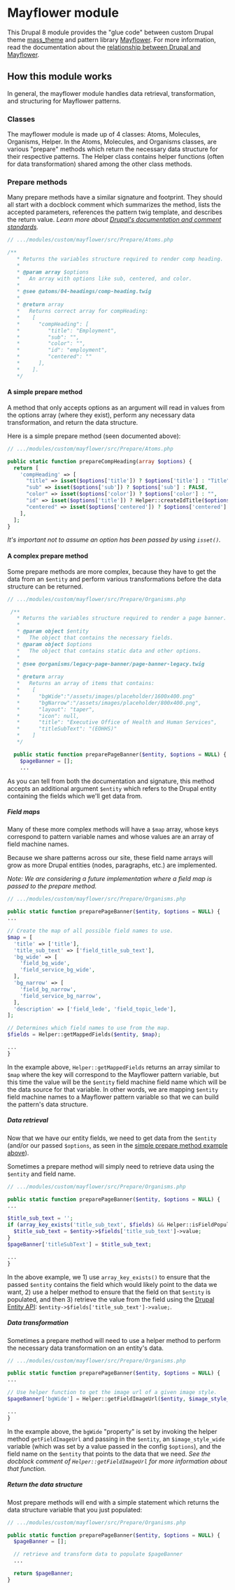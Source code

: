 # Mayflower module

This Drupal 8 module provides the "glue code" between custom Drupal theme [mass_theme](../../../themes/custom/mass_theme) and pattern library [Mayflower](https://github.com/massgov/mayflower).  For more information, read the documentation about the [relationship between Drupal and Mayflower](../../../../docs/Mayflower.md).

## How this module works

In general, the mayflower module handles data retrieval, transformation, and structuring for Mayflower patterns.

### Classes

The mayflower module is made up of 4 classes: Atoms, Molecules, Organisms, Helper.  In the Atoms, Molecules, and Organisms classes, are various "prepare" methods which return the necessary data structure for their respective patterns.  The Helper class contains helper functions (often for data transformation) shared among the other class methods.

### Prepare methods

Many prepare methods have a similar signature and footprint.  They should all start with a docblock comment which summarizes the method, lists the accepted parameters, references the pattern twig template, and describes the return value.  *Learn more about [Drupal's documentation and comment standards](https://www.drupal.org/docs/develop/coding-standards/api-documentation-and-comment-standards).*

```php
// .../modules/custom/mayflower/src/Prepare/Atoms.php

/**
   * Returns the variables structure required to render comp heading.
   *
   * @param array $options
   *   An array with options like sub, centered, and color.
   *
   * @see @atoms/04-headings/comp-heading.twig
   *
   * @return array
   *   Returns correct array for compHeading:
   *    [
   *      "compHeading": [
   *         "title": "Employment",
   *         "sub": "",
   *         "color": "",
   *         "id": "employment",
   *         "centered": ""
   *      ],
   *    ].
   */
```

#### A simple prepare method

A method that only accepts options as an argument will read in values from the options array (where they exist), perform any necessary data transformation, and return the data structure.

Here is a simple prepare method (seen documented above):

```php
// .../modules/custom/mayflower/src/Prepare/Atoms.php

public static function prepareCompHeading(array $options) {
  return [
    'compHeading' => [
      "title" => isset($options['title']) ? $options['title'] : "Title",
      "sub" => isset($options['sub']) ? $options['sub'] : FALSE,
      "color" => isset($options['color']) ? $options['color'] : "",
      "id" => isset($options['title']) ? Helper::createIdTitle($options['title']) : "title",
      "centered" => isset($options['centered']) ? $options['centered'] : "",
    ],
  ];
}
```

*It's important not to assume an option has been passed by using `isset()`.*

#### A complex prepare method

Some prepare methods are more complex, because they have to get the data from an `$entity` and perform various transformations before the data structure can be returned.

```php
// .../modules/custom/mayflower/src/Prepare/Organisms.php

 /**
   * Returns the variables structure required to render a page banner.
   *
   * @param object $entity
   *   The object that contains the necessary fields.
   * @param object $options
   *   The object that contains static data and other options.
   *
   * @see @organisms/legacy-page-banner/page-banner-legacy.twig
   *
   * @return array
   *   Returns an array of items that contains:
   *    [
   *      "bgWide":"/assets/images/placeholder/1600x400.png"
   *      "bgNarrow":"/assets/images/placeholder/800x400.png",
   *      "layout": "taper",
   *      "icon": null,
   *      "title": "Executive Office of Health and Human Services",
   *      "titleSubText": "(EOHHS)"
   *    ]
   */

  public static function preparePageBanner($entity, $options = NULL) {
    $pageBanner = [];
    ...
```

As you can tell from both the documentation and signature, this method accepts an additional argument `$entity` which refers to the Drupal entity containing the fields which we'll get data from.

##### Field maps

Many of these more complex methods will have a `$map` array, whose keys correspond to pattern variable names and whose values are an array of field machine names.

Because we share patterns across our site, these field name arrays will grow as more Drupal entities (nodes, paragraphs, etc.) are implemented.

*Note: We are considering a future implementation where a field map is passed to the prepare method.*

```php
// .../modules/custom/mayflower/src/Prepare/Organisms.php

public static function preparePageBanner($entity, $options = NULL) {
...

// Create the map of all possible field names to use.
$map = [
  'title' => ['title'],
  'title_sub_text' => ['field_title_sub_text'],
  'bg_wide' => [
    'field_bg_wide',
    'field_service_bg_wide',
  ],
  'bg_narrow' => [
    'field_bg_narrow',
    'field_service_bg_narrow',
  ],
  'description' => ['field_lede', 'field_topic_lede'],
];

// Determines which field names to use from the map.
$fields = Helper::getMappedFields($entity, $map);

...
}
```

In the example above, `Helper::getMappedFields` returns an array similar to `$map` where the key will correspond to the Mayflower pattern variable, but this time the value will be the `$entity` field machine field name which will be the data source for that variable.  In other words, we are mapping `$entity` field machine names to a Mayflower pattern variable so that we can build the pattern's data structure.

##### Data retrieval

Now that we have our entity fields, we need to get data from the `$entity` (and/or our passed `$options`, as seen in the [simple prepare method example above](#a-simple-prepare-method)).

Sometimes a prepare method will simply need to retrieve data using the `$entity` and field name.

```php
// .../modules/custom/mayflower/src/Prepare/Organisms.php

public static function preparePageBanner($entity, $options = NULL) {
...

$title_sub_text = '';
if (array_key_exists('title_sub_text', $fields) && Helper::isFieldPopulated($entity, $fields['title_sub_text'])) {
  $title_sub_text = $entity->$fields['title_sub_text']->value;
}
$pageBanner['titleSubText'] = $title_sub_text;

...
}
```

In the above example, we 1) use `array_key_exists()` to ensure that the passed `$entity` contains the field which would likely point to the data we want, 2) use a helper method to ensure that the field on that `$entity` is populated, and then 3) retrieve the value from the field using the [Drupal Entity API](https://www.drupal.org/docs/8/api/entity-api/introduction-to-entity-api-in-drupal-8): `$entity->$fields['title_sub_text']->value;`.

##### Data transformation

Sometimes a prepare method will need to use a helper method to perform the necessary data transformation on an entity's data.

```php
// .../modules/custom/mayflower/src/Prepare/Organisms.php

public static function preparePageBanner($entity, $options = NULL) {
...

// Use helper function to get the image url of a given image style.
$pageBanner['bgWide'] = Helper::getFieldImageUrl($entity, $image_style_wide, $fields['bg_wide']);

...
}
```

In the example above, the `bgWide` "property" is set by invoking the helper method `getFieldImageUrl` and passing in the `$entity`, an `$image_style_wide` variable (which was set by a value passed in the config `$options`), and the field name on the `$entity` that points to the data that we need.  *See the docblock comment of `Helper::getFieldImageUrl` for more information about that function.*

##### Return the data structure

Most prepare methods will end with a simple statement which returns the data structure variable that you just populated:

```php
// .../modules/custom/mayflower/src/Prepare/Organisms.php

public static function preparePageBanner($entity, $options = NULL) {
  $pageBanner = [];

  // retrieve and transform data to populate $pageBanner
  ...

  return $pageBanner;
}
```
